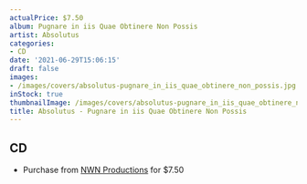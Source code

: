 ```yaml
---
actualPrice: $7.50
album: Pugnare in iis Quae Obtinere Non Possis
artist: Absolutus
categories:
- CD
date: '2021-06-29T15:06:15'
draft: false
images:
- /images/covers/absolutus-pugnare_in_iis_quae_obtinere_non_possis.jpg
inStock: true
thumbnailImage: /images/covers/absolutus-pugnare_in_iis_quae_obtinere_non_possis-thumb.jpg
title: Absolutus - Pugnare in iis Quae Obtinere Non Possis
---
```


## CD
* Purchase from [NWN Productions](http://shop.nwnprod.com/index.php?route=product/product&path=93&product_id=5707&sort=pd.name&order=ASC) for $7.50

